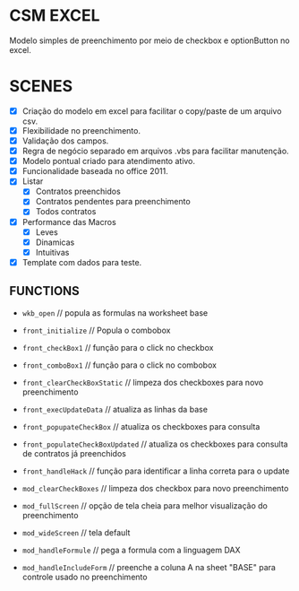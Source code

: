 # CSM EXCEL

Modelo simples de preenchimento por meio de checkbox e optionButton no excel.

# SCENES

- [x] Criação do modelo em excel para facilitar o copy/paste de um arquivo csv.
- [x] Flexibilidade no preenchimento.
- [x] Validação dos campos.
- [x] Regra de negócio separado em arquivos .vbs para facilitar manutenção.
- [x] Modelo pontual criado para atendimento ativo.
- [x] Funcionalidade baseada no office 2011.
- [x] Listar
    - [x] Contratos preenchidos
    - [x] Contratos pendentes para preenchimento
    - [x] Todos contratos
- [x] Performance das Macros 
    - [x] Leves
    - [x] Dinamicas
    - [x] Intuitivas
- [x] Template com dados para teste.

## FUNCTIONS

- `wkb_open` // popula as formulas na worksheet base

- `front_initialize` // Popula o combobox
- `front_checkBox1` // função para o click no checkbox
- `front_comboBox1` // função para o click no combobox
- `front_clearCheckBoxStatic` // limpeza dos checkboxes para novo preenchimento
- `front_execUpdateData` // atualiza as linhas da base
- `front_popupateCheckBox` // atualiza os checkboxes para consulta
- `front_populateCheckBoxUpdated` // atualiza os checkboxes para consulta de contratos já preenchidos
- `front_handleHack` // função para identificar a linha correta para o update

- `mod_clearCheckBoxes` // limpeza dos checkbox para novo preenchimento
- `mod_fullScreen` // opção de tela cheia para melhor visualização do preenchimento
- `mod_wideScreen` // tela default
- `mod_handleFormule` // pega a formula com a linguagem DAX
- `mod_handleIncludeForm` // preenche a coluna A na sheet "BASE" para controle usado no preenchimento
